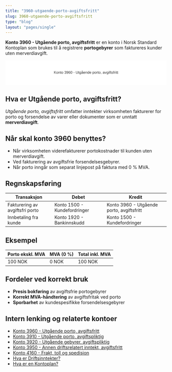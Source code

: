 ```yaml
---
title: "3960-utgaende-porto-avgiftsfritt"
slug: 3960-utgaende-porto-avgiftsfritt
type: "blog"
layout: "pages/single"
---
```


**Konto 3960 - Utgående porto, avgiftsfritt** er en konto i Norsk Standard Kontoplan som brukes til å registrere **portogebyrer** som faktureres kunder uten merverdiavgift.

![Illustrasjon av Konto 3960 - Utgående porto, avgiftsfritt](3960-utgaende-porto-avgiftsfritt-image.svg)

## Hva er Utgående porto, avgiftsfritt?

*Utgående porto, avgiftsfritt* omfatter inntekter virksomheten fakturerer for porto og forsendelse av varer eller dokumenter som er unntatt **merverdiavgift**.

## Når skal konto 3960 benyttes?

* Når virksomheten viderefakturerer portokostnader til kunden uten merverdiavgift.
* Ved fakturering av avgiftsfrie forsendelsesgebyrer.
* Når porto inngår som separat linjepost på faktura med 0 % MVA.

## Regnskapsføring

| Transaksjon                         | Debet                         | Kredit                                    |
|-------------------------------------|-------------------------------|-------------------------------------------|
| Fakturering av avgiftsfri porto     | Konto 1500 - Kundefordringer  | Konto 3960 - Utgående porto, avgiftsfritt |
| Innbetaling fra kunde               | Konto 1920 - Bankinnskudd     | Konto 1500 - Kundefordringer              |

## Eksempel

| Porto ekskl. MVA  | MVA (0 %) | Total inkl. MVA |
|-------------------|-----------|-----------------|
| 100 NOK           | 0 NOK     | 100 NOK         |

## Fordeler ved korrekt bruk

* **Presis bokføring** av avgiftsfrie portogebyrer
* **Korrekt MVA-håndtering** av avgiftsfritak ved porto
* **Sporbarhet** av kundespesifikke forsendelsesgebyrer

## Intern lenking og relaterte kontoer

* [Konto 3960 - Utgående porto, avgiftsfritt](/blogs/kontoplan/3960-utgaende-porto-avgiftsfritt "Konto 3960 - Utgående porto, avgiftsfritt")
* [Konto 3910 - Utgående porto, avgiftspliktig](/blogs/kontoplan/3910-utgaende-porto-avgiftspliktig "Konto 3910 - Utgående porto, avgiftspliktig")
* [Konto 3920 - Utgående gebyrer, avgiftspliktig](/blogs/kontoplan/3920-utgaende-gebyrer-avgiftspliktig "Konto 3920 - Utgående gebyrer, avgiftspliktig")
* [Konto 3950 - Annen driftsrelatert inntekt, avgiftsfritt](/blogs/kontoplan/3950-annen-driftsrelatert-inntekt-avgiftsfritt "Konto 3950 - Annen driftsrelatert inntekt, avgiftsfritt")
* [Konto 4160 - Frakt, toll og spedisjon](/blogs/kontoplan/4160-frakt-toll-og-spedisjon "Konto 4160 - Frakt, toll og spedisjon")
* [Hva er Driftsinntekter?](/blogs/regnskap/hva-er-driftsinntekter "Hva er Driftsinntekter? Komplett Guide til Driftsinntekter i Regnskap")
* [Hva er en Kontoplan?](/blogs/regnskap/hva-er-kontoplan "Hva er en Kontoplan? Komplett Guide til Kontoplaner i Norsk Regnskap")

